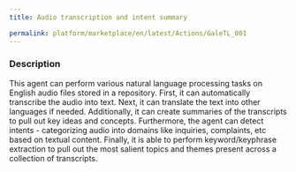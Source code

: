 ```yaml
---
title: Audio transcription and intent summary

permalink: platform/marketplace/en/latest/Actions/GaleTL_001
---
```

### Description

This agent can perform various natural language processing tasks on English audio files stored in a repository. First, it can automatically transcribe the audio into text. Next, it can translate the text into other languages if needed. Additionally, it can create summaries of the transcripts to pull out key ideas and concepts. Furthermore, the agent can detect intents - categorizing audio into domains like inquiries, complaints, etc based on textual content. Finally, it is able to perform keyword/keyphrase extraction to pull out the most salient topics and themes present across a collection of transcripts.